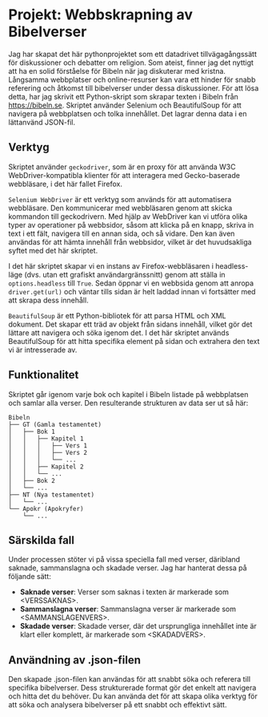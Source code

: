 # Projekt: Webbskrapning av Bibelverser

Jag har skapat det här pythonprojektet som ett datadrivet tillvägagångssätt för diskussioner och debatter om religion. Som ateist, finner jag det nyttigt att ha en solid förståelse för Bibeln när jag diskuterar med kristna. Långsamma webbplatser och online-resurser kan vara ett hinder för snabb referering och åtkomst till bibelverser under dessa diskussioner. För att lösa detta, har jag skrivit ett Python-skript som skrapar texten i Bibeln från https://bibeln.se. Skriptet använder Selenium och BeautifulSoup för att navigera på webbplatsen och tolka innehållet. Det lagrar denna data i en lättanvänd JSON-fil.

## Verktyg

Skriptet använder `geckodriver`, som är en proxy för att använda W3C WebDriver-kompatibla klienter för att interagera med Gecko-baserade webbläsare, i det här fallet Firefox.

`Selenium WebDriver` är ett verktyg som används för att automatisera webbläsare. Den kommunicerar med webbläsaren genom att skicka kommandon till geckodrivern. Med hjälp av WebDriver kan vi utföra olika typer av operationer på webbsidor, såsom att klicka på en knapp, skriva in text i ett fält, navigera till en annan sida, och så vidare. Den kan även användas för att hämta innehåll från webbsidor, vilket är det huvudsakliga syftet med det här skriptet.

I det här skriptet skapar vi en instans av Firefox-webbläsaren i headless-läge (dvs. utan ett grafiskt användargränssnitt) genom att ställa in `options.headless` till `True`. Sedan öppnar vi en webbsida genom att anropa `driver.get(url)` och väntar tills sidan är helt laddad innan vi fortsätter med att skrapa dess innehåll.

`BeautifulSoup` är ett Python-bibliotek för att parsa HTML och XML dokument. Det skapar ett träd av objekt från sidans innehåll, vilket gör det lättare att navigera och söka igenom det. I det här skriptet används BeautifulSoup för att hitta specifika element på sidan och extrahera den text vi är intresserade av.

## Funktionalitet

Skriptet går igenom varje bok och kapitel i Bibeln listade på webbplatsen och samlar alla verser. Den resulterande strukturen av data ser ut så här:

```plaintext
Bibeln
├── GT (Gamla testamentet)
│   ├── Bok 1
│   │   ├── Kapitel 1
│   │   │   ├── Vers 1
│   │   │   ├── Vers 2
│   │   │   └── ...
│   │   ├── Kapitel 2
│   │   └── ...
│   ├── Bok 2
│   └── ...
├── NT (Nya testamentet)
│   └── ...
└── Apokr (Apokryfer)
    └── ...
```


## Särskilda fall

Under processen stöter vi på vissa speciella fall med verser, däribland saknade, sammanslagna och skadade verser. Jag har hanterat dessa på följande sätt:

- **Saknade verser**: Verser som saknas i texten är markerade som &lt;VERSSAKNAS&gt;.
- **Sammanslagna verser**: Sammanslagna verser är markerade som &lt;SAMMANSLAGENVERS&gt;.
- **Skadade verser**: Skadade verser, där det ursprungliga innehållet inte är klart eller komplett, är markerade som &lt;SKADADVERS&gt;.

## Användning av .json-filen

Den skapade .json-filen kan användas för att snabbt söka och referera till specifika bibelverser. Dess strukturerade format gör det enkelt att navigera och hitta det du behöver. Du kan använda det för att skapa olika verktyg för att söka och analysera bibelverser på ett snabbt och effektivt sätt.
